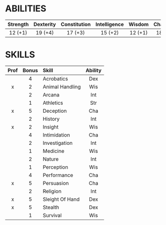 # ABILITIES
|Strength|Dexterity|Constitution|Intelligence|Wisdom|Charisma|
|:----:|:----:|:----:|:----:|:----:|:----:|
|12 (+1)|19 (+4)|17 (+3)|15 (+2)|12 (+1)|18 (+4)|
# SKILLS
|Prof|Bonus|Skill|Ability|
|:----:|:----:|:----|:----:|
|	|4|Acrobatics|Dex|
|x|2|Animal Handling|Wis|
|	|2|Arcana|Int|
|	|1|Athletics|Str|
|x|5|Deception|Cha|
|	|2|History|Int|
|x|2|Insight|Wis|
|	|4|Intimidation|Cha|
|	|2|Investigation|Int|
|	|1|Medicine|Wis|
|	|2|Nature|Int|
|	|1|Perception|Wis|
|	|4|Performance|Cha|
|x|5|Persuasion|Cha|
|	|2|Religion|Int|
|x|5|Sleight Of Hand|Dex|
|x|5|Stealth|Dex|
|	|1|Survival|Wis|

